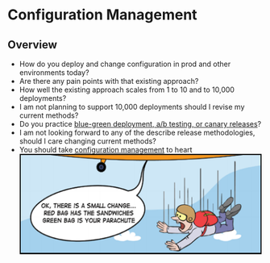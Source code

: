 # Configuration Management

## Overview

* How do you deploy and change configuration in prod and other environments today?
* Are there any pain points with that existing approach?
* How well the existing approach scales from 1 to 10 and to 10,000 deployments?
* I am not planning to support 10,000 deployments should I revise my current methods?
* Do you practice [blue-green deployment, a/b testing, or canary releases](http://blog.christianposta.com/deploy/blue-green-deployments-a-b-testing-and-canary-releases/)?
* I am not looking forward to any of the describe release methodologies, should I care changing current methods?
* You should take [configuration management](https://www.upguard.com/blog/5-configuration-management-boss) to heart
![change-management](../images/chapter-05/change-management-comic.png)